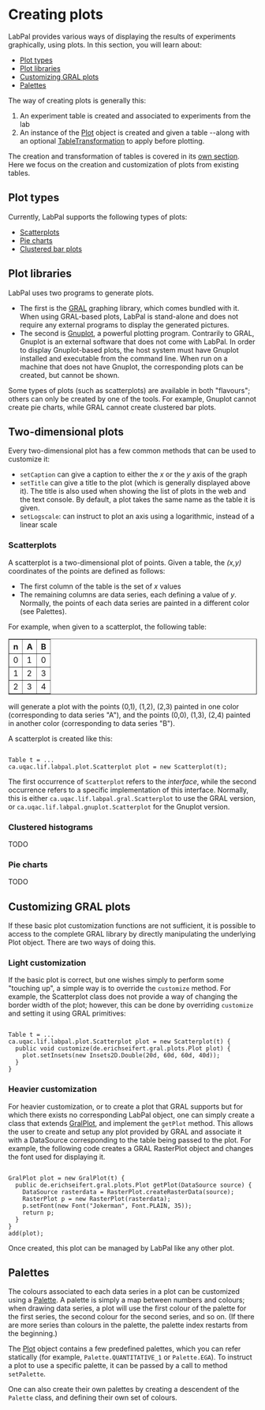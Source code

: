 # Creating plots

LabPal provides various ways of displaying the results of experiments graphically, using plots. In this section, you will learn about:

- [Plot types](#types)
- [Plot libraries](#libraries)
- [Customizing GRAL plots](#gral-custom)
- [Palettes](#palettes)

The way of creating plots is generally this:

1. An experiment table is created and associated to experiments from the lab
2. An instance of the [Plot](/doc/ca/uqac/lif/labpal/plot/Plot.html) object is created and given a table --along with an optional [TableTransformation](/doc/ca/uqac/lif/labpal/table/TableTransformation.html) to apply before plotting.

The creation and transformation of tables is covered in its [own section](tables.html). Here we focus on the creation and customization of plots from existing tables.

<a name="types"></a>
## Plot types

Currently, LabPal supports the following types of plots:

- [Scatterplots](#scatterplot)
- [Pie charts](#piechart)
- [Clustered bar plots](#clusteredhistogram)

<a name="libraries"></a>
## Plot libraries

LabPal uses two programs to generate plots.

- The first is the [GRAL](http://trac.erichseifert.de/gral/) graphing library, which comes bundled with it. When using GRAL-based plots, LabPal is stand-alone and does not require any external programs to display the generated pictures.
- The second is [Gnuplot](http://gnuplot.info), a powerful plotting program. Contrarily to GRAL, Gnuplot is an external software that does not come with LabPal. In order to display Gnuplot-based plots, the host system must have Gnuplot installed and executable from the command line. When run on a machine that does not have Gnuplot, the corresponding plots can be created, but cannot be shown.

Some types of plots (such as scatterplots) are available in both "flavours"; others can only be created by one of the tools. For example, Gnuplot cannot create pie charts, while GRAL cannot create clustered bar plots.

<a name="2d"></a>
## Two-dimensional plots

Every two-dimensional plot has a few common methods that can be used to customize it:

- `setCaption` can give a caption to either the *x* or the *y* axis of the graph
- `setTitle` can give a title to the plot (which is generally displayed above it). The title is also used when showing the list of plots in the web and the text console. By default, a plot takes the same name as the table it is given.
- `setLogscale`: can instruct to plot an axis using a logarithmic, instead of a linear scale

### Scatterplots

A scatterplot is a two-dimensional plot of points. Given a table, the *(x,y)* coordinates of the points are defined as follows:

- The first column of the table is the set of *x* values
- The remaining columns are data series, each defining a value of *y*. Normally, the points of each data series are painted in a different color (see Palettes).

For example, when given to a scatterplot, the following table:

<table border="1">
<tr><th>n</th><th>A</th><th>B</th></tr>
<tr><td>0</td><td>1</td><td>0</td></tr>
<tr><td>1</td><td>2</td><td>3</td></tr>
<tr><td>2</td><td>3</td><td>4</td></tr>
</table>

will generate a plot with the points (0,1), (1,2), (2,3) painted in one color (corresponding to data series "A"), and the points (0,0), (1,3), (2,4) painted in another color (corresponding to data series "B").

A scatterplot is created like this:

<pre><code>
Table t = ...
ca.uqac.lif.labpal.plot.Scatterplot plot = new Scatterplot(t);
</code></pre>

The first occurrence of `Scatterplot` refers to the *interface*, while the second occurrence refers to a specific implementation of this interface. Normally, this is either `ca.uqac.lif.labpal.gral.Scatterplot` to use the GRAL version, or `ca.uqac.lif.labpal.gnuplot.Scatterplot` for the Gnuplot version.

### Clustered histograms

TODO

### Pie charts

TODO

<a name="gral-custom"></a>
## Customizing GRAL plots

If these basic plot customization functions are not sufficient, it is possible to access to the complete GRAL library by directly manipulating the underlying Plot object. There are two ways of doing this.

### Light customization

If the basic plot is correct, but one wishes simply to perform some "touching up", a simple way is to override the `customize` method. For example, the Scatterplot class does not provide a way of changing the border width of the plot; however, this can be done by overriding `customize` and setting it using GRAL primitives:

<pre><code>
Table t = ...
ca.uqac.lif.labpal.plot.Scatterplot plot = new Scatterplot(t) {
  public void customize(de.erichseifert.gral.plots.Plot plot) {
    plot.setInsets(new Insets2D.Double(20d, 60d, 60d, 40d));
  }
}
</code></pre>

### Heavier customization

For heavier customization, or to create a plot that GRAL supports but for which there exists no corresponding LabPal object, one can simply create a class that extends [GralPlot](/doc/ca/uqac/lif/labpal/plot/gral/GralPlot.html), and implement the `getPlot` method. This allows the user to create and setup any plot provided by GRAL and associate it with a DataSource corresponding to the table being passed to the plot. For example, the following code creates a GRAL RasterPlot object and changes the font used for displaying it.

<pre><code>
GralPlot plot = new GralPlot(t) {
  public de.erichseifert.gral.plots.Plot getPlot(DataSource source) {
    DataSource rasterdata = RasterPlot.createRasterData(source);
    RasterPlot p = new RasterPlot(rasterdata);
    p.setFont(new Font("Jokerman", Font.PLAIN, 35));
    return p;
  }
}
add(plot);
</code></pre>

Once created, this plot can be managed by LabPal like any other plot.

<a name="palettes"></a>
## Palettes

The colours associated to each data series in a plot can be customized using a [Palette](/doc/ca/uqac/lif/labpal/plot/Palette.html). A palette is simply a map between numbers and colours; when drawing data series, a plot will use the first colour of the palette for the first series, the second colour for the second series, and so on. (If there are more series than colours in the palette, the palette index restarts from the beginning.)

The [Plot](/doc/ca/uqac/lif/labpal/plot/Plot.html) object contains a few predefined palettes, which you can refer statically (for example, `Palette.QUANTITATIVE_1` or `Palette.EGA`). To instruct a plot to use a specific palette, it can be passed by a call to method `setPalette`.

One can also create their own palettes by creating a descendent of the `Palette` class, and defining their own set of colours.

<!-- :wrap=soft:mode=markdown: -->